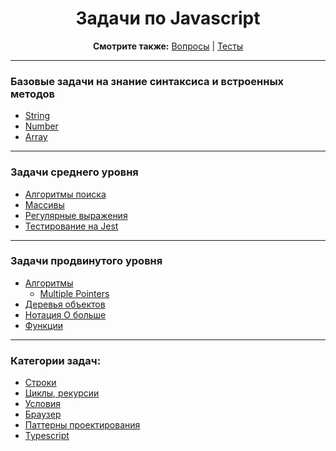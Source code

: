 <div align="center">

<h1>Задачи по Javascript</h1>

<b>Смотрите также:</b>
<a href="https://github.com/dollaween/javascript-questions">Вопросы</a> | <a href="https://github.com/dollaween/javascript-tests">Тесты</a>

</div>

---

### Базовые задачи на знание синтаксиса и встроенных методов
* [String](./basic/strings.md)
* [Number](./basic/numbers.md)
* [Array](./basic/arrays.md)

---

### Задачи среднего уровня
* [Алгоритмы поиска](./middle/search.md)
* [Массивы](./middle/arrays.md)
* [Регулярные выражения](./middle/regexp.md)
* [Тестирование на Jest](./middle/tests.md)

---

### Задачи продвинутого уровня
* [Алгоритмы](./advanced/algorithms.md)
  * [Multiple Pointers](./advanced/algorithms/multiple-pointers.md)
* [Деревья объектов](./advanced/trees.md)
* [Нотация О больше](./advanced/big-o.md)
* [Функции](./advanced/functions.md)

---

### Категории задач:
* [Строки](./string.md)
* [Циклы, рекурсии](./loops.md)
* [Условия](./conditions.md)
* [Браузер](./browser.md)
* [Паттерны проектирования](./patterns.md)
* [Typescript](./typescript.md)

